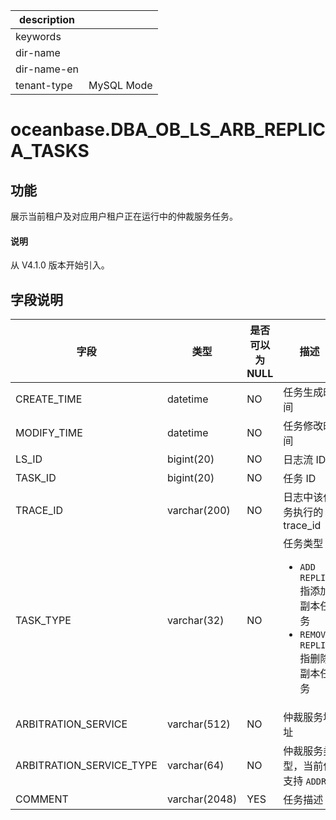 |description||
|---|---|
|keywords||
|dir-name||
|dir-name-en||
|tenant-type|MySQL Mode|

# oceanbase.DBA_OB_LS_ARB_REPLICA_TASKS

## 功能

展示当前租户及对应用户租户正在运行中的仲裁服务任务。

<main id="notice" type='explain'>
  <h4>说明</h4>
  <p>从 V4.1.0 版本开始引入。</p>
</main>

## 字段说明

| 字段 | 类型 | 是否可以为 NULL | 描述 |
| --- | --- | --- | --- |
| CREATE_TIME | datetime | NO | 任务生成时间 |
| MODIFY_TIME | datetime | NO | 任务修改时间 |
| LS_ID | bigint(20) | NO | 日志流 ID |
| TASK_ID | bigint(20) | NO | 任务 ID |
| TRACE_ID | varchar(200) | NO | 日志中该任务执行的 trace_id |
| TASK_TYPE | varchar(32) | NO | 任务类型：<ul><li> `ADD REPLICA` 指添加副本任务  </li><li> `REMOVE REPLICA` 指删除副本任务</li></ul>|
| ARBITRATION_SERVICE | varchar(512) | NO | 仲裁服务地址 |
| ARBITRATION_SERVICE_TYPE | varchar(64) | NO | 仲裁服务类型，当前仅支持 `ADDR` |
| COMMENT | varchar(2048) | YES | 任务描述 |

